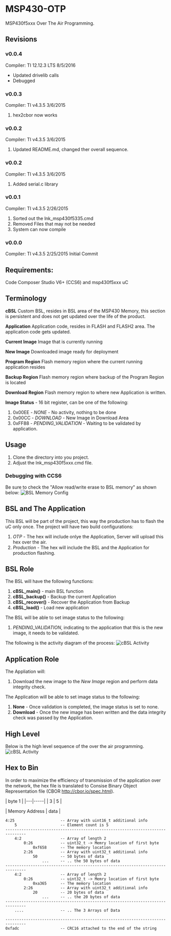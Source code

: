 # MSP430-OTP

MSP430f5xxx Over The Air Programming.

## Revisions

### v0.0.4
Compiler: TI 12.12.3 LTS  8/5/2016

- Updated drivelib calls
- Debugged

### v0.0.3
Compiler: TI v4.3.5 3/6/2015

1. hex2cbor now works

### v0.0.2
Compiler: TI v4.3.5 3/6/2015

1. Updated README.md, changed ther overall sequence.


### v0.0.2
Compiler: TI v4.3.5 3/6/2015

1. Added serial.c library

### v0.0.1
Compiler: TI v4.3.5 2/26/2015

1. Sorted out the lnk_msp430f5335.cmd
2. Removed Files that may not be needed
3. System can now compile

### v0.0.0
Compiler: TI v4.3.5 2/25/2015
Initial Commit

## Requirements:

Code Composer Studio V6+ (CCS6) and msp430f5xxx uC

## Terminology

**cBSL** Custom BSL, resides in BSL area of the MSP430 Memory, this section is persistent and does not get updated over the life of the product.

**Application** Application code, resides in FLASH and FLASH2 area.  The application code gets updated.

**Current Image** Image that is currently running

**New Image** Downloaded image ready for deployment

**Program Region** Flash memory region where the current running application resides

**Backup Region** Flash memory region where backup of the Program Region is located

**Download Region** Flash memory region to where new Application is written.

**Image Status** - 16 bit register, can be one of the following:

1. 0x00EE - *NONE* - No activity, nothing to be done
2. 0x00CC - *DOWNLOAD* - New Image in Download Area
3. 0xFF88 - *PENDING_VALIDATION* - Waiting to be validated by application.

## Usage

1. Clone the directory into you project.
2. Adjust the lnk_msp430f5xxx.cmd file.

### Debugging with CCS6

Be sure to check the "Allow read/write erase to BSL memory" as shown below:
![BSL Memory Config](uml/allow_read_write_erase_bsl.png)


## BSL and The Application

This BSL will be part of the project, this way the production has to flash the uC only once.  The project will have two build configurations:

1. *OTP* - The hex will include onlye the Application, Server will upload this hex over the air.
2. *Production* - The hex will include the BSL and the Application for production flashing.

## BSL Role

The BSL will have the following functions:

1. **cBSL_main()**    - main BSL function
2. **cBSL_backup()**  - Backup the current Application
3. **cBSL_recover()** - Recover the Application from Backup
4. **cBSL_load()**    - Load new application

The BSL will be able to set image status to the following:

1. *PENDING_VALIDATION*, indicating to the application that this is the new image, it needs to be validated.

The following is the activity diagram of the process:
![cBSL Activity](uml/cBSL.png)

## Application Role

The Appliation will:

1. Download the new image to the *New Image* region and perform data integrity check.

The Application will be able to set image status to the following:

1. **None** - Once validation is completed, the image status is set to none.
2. **Download** - Once the new image has been written and the data integrity check was passed by the Application.

## High Level

Below is the high level sequence of the over the air programming.
![cBSL Activity](uml/concept.png)

## Hex to Bin

In order to maximize the efficiency of transmission of the application over the network, the hex file is translated to Consise Binary Object Representation file (CBOR http://cbor.io/spec.html). 

| byte 1  |
|---|-----|
| 3 | 5   |


| Memory Address |  data |

```
4:25                    -- Array with uint16_t additional info
    5                   -- Element count is 5
-------------------------------------------------------------------------------
    4:2                 -- Array of length 2
        0:26            -- uint32_t -> Memry location of first byte
            0xf658      -- The memory location
        2:26            -- Array with uint32_t additional info
            50          -- 50 bytes of data
                ...     -- .. the 50 bytes of data
-------------------------------------------------------------------------------
    4:2                 -- Array of length 2
        0:26            -- uint32_t -> Memry location of first byte
            0xa365      -- The memory location
        2:26            -- Array with uint32_t additional info
            20          -- 20 bytes of data
                ...     -- .. the 20 bytes of data
-------------------------------------------------------------------------------
    ....                -- .. The 3 Arrays of Data

-------------------------------------------------------------------------------
0xfadc                  -- CRC16 attached to the end of the string 
```




